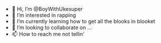 - 👋 Hi, I’m @BoyWithUkesuper
- 👀 I’m interested in rapping
- 🌱 I’m currently learning how to get all the blooks in blooket
- 💞️ I’m looking to collaborate on ...
- 📫 How to reach me not tellin'

<!---
BoyWithUkesuper/BoyWithUkesuper is a ✨ special ✨ repository because its `README.md` (this file) appears on your GitHub profile.
You can click the Preview link to take a look at your changes.
--->
